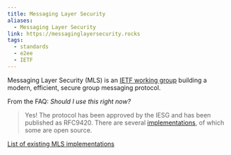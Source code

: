 ```yaml
---
title: Messaging Layer Security
aliases:
  - Messaging Layer Security
link: https://messaginglayersecurity.rocks
tags:
  - standards
  - e2ee
  - IETF
---
```

Messaging Layer Security (MLS) is an [IETF working group](https://datatracker.ietf.org/wg/mls/about/) building a modern, efficient, secure group messaging protocol.

From the FAQ: _Should I use this right now?_

> Yes! The protocol has been approved by the IESG and has been published as RFC9420. There are several [implementations](https://github.com/mlswg/mls-implementations), of which some are open source.

[List of existing MLS implementations](https://github.com/mlswg/mls-implementations/blob/main/implementation_list.md)

